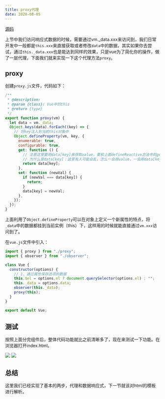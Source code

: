 ```yaml
---
title: proxy代理
date: 2020-08-05
---
```

[源码](https://github.com/xiaofeng-bm/mini-vue)


上节中我们访问响应式数据的时候，需要通过vm._data.xxx来访问到，我们日常开发中一般都是`this.xxx`来直接获取或者修改`data`中的数据，其实如果你去尝试，通过`this._data.xxx`也是能达到同样的效果，只是vue为了简化你的操作，做了一层代理，下面我们就来实现一下这个代理方法`proxy`。

## proxy
创建`proxy.js`文件，代码如下：
```js
/**
 * @description:
 * @param {class}: Vue中的this
 * @return {type}
 */
export function proxy(vm) {
  let data = vm._data;
  Object.keys(data).forEach((key) => {
    // 将key注入到当前this对象中
    Object.defineProperty(vm, key, {
      enumerable: true,
      configurable: true,
      get: function () {
        // 注意这里要用data[key]来获取value，要和上面defineReactive方法中的get区分开了
        // 为什么是data[key]：这里有人可能会乱，怎么一会用value，一会用data[key]，原因是我们这里只是做一层代理，你通过vm.xxx获取其实内部就是去将this._data中的数据取出来给你，往引用上想一想就明白了。
        return data[key];
      },
      set: function (newVal) {
        if (newVal === data[key]) {
          return;
        }
        data[key] = newVal;
      },
    });
  });
}
```
上面利用了`Object.defineProperty`可以在对象上定义一个新属性的特点，将`_data`中的数据都挂到当前实例（this）下，这样用的时候就能直接通过`vm.xxx`访问到了。

在`vue.js`文件中引入：
```js
import { proxy } from "./proxy";
import { observer } from "./observer";

class Vue {
  constructor(options) {
    // 1、通过属性保存选项的数据
    this.$el = options.el ? document.querySelector(options.el) : "";
    this._data = options.data;
    observer(this._data);
    proxy(this);
  }
}

export default Vue;
```
## 测试
按照上面分完组件后，整体代码功能就比之前清晰多了，现在来测试一下功能。在浏览器打开index.html。

![](https://shiluyue.oss-cn-beijing.aliyuncs.com/proxy1.png)
![](https://shiluyue.oss-cn-beijing.aliyuncs.com/proxy2.png)

## 总结
这里我们已经实现了基本的两步，代理和数据响应式，下一节就该对html的模板进行解析。